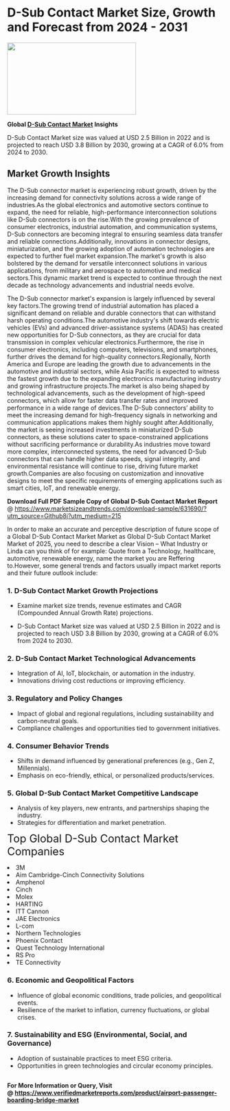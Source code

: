 <H1>D-Sub Contact Market Size, Growth and Forecast from 2024 - 2031</H1><img class="aligncenter size-medium wp-image-584254" src="https://thirdeyenews.in/wp-content/uploads/2024/09/Global-Market-Research-300x168.jpeg" alt="" width="300" height="168" /><p><strong>Global&nbsp;<a href="https://www.marketsizeandtrends.com/download-sample/631690/?utm_source=Github8j?utm_medium=215">D-Sub Contact Market</a> Insights</strong></p><p>D-Sub Contact Market size was valued at USD 2.5 Billion in 2022 and is projected to reach USD 3.8 Billion by 2030, growing at a CAGR of 6.0% from 2024 to 2030.</p><p><h2>Market Growth Insights</h2> <p>The D-Sub connector market is experiencing robust growth, driven by the increasing demand for connectivity solutions across a wide range of industries.As the global electronics and automotive sectors continue to expand, the need for reliable, high-performance interconnection solutions like D-Sub connectors is on the rise.With the growing prevalence of consumer electronics, industrial automation, and communication systems, D-Sub connectors are becoming integral to ensuring seamless data transfer and reliable connections.Additionally, innovations in connector designs, miniaturization, and the growing adoption of automation technologies are expected to further fuel market expansion.The market's growth is also bolstered by the demand for versatile interconnect solutions in various applications, from military and aerospace to automotive and medical sectors.This dynamic market trend is expected to continue through the next decade as technology advancements and industrial needs evolve.</p> <p>The D-Sub connector market's expansion is largely influenced by several key factors.The growing trend of industrial automation has placed a significant demand on reliable and durable connectors that can withstand harsh operating conditions.The automotive industry's shift towards electric vehicles (EVs) and advanced driver-assistance systems (ADAS) has created new opportunities for D-Sub connectors, as they are crucial for data transmission in complex vehicular electronics.Furthermore, the rise in consumer electronics, including computers, televisions, and smartphones, further drives the demand for high-quality connectors.Regionally, North America and Europe are leading the growth due to advancements in the automotive and industrial sectors, while Asia Pacific is expected to witness the fastest growth due to the expanding electronics manufacturing industry and growing infrastructure projects.The market is also being shaped by technological advancements, such as the development of high-speed connectors, which allow for faster data transfer rates and improved performance in a wide range of devices.The D-Sub connectors’ ability to meet the increasing demand for high-frequency signals in networking and communication applications makes them highly sought after.Additionally, the market is seeing increased investments in miniaturized D-Sub connectors, as these solutions cater to space-constrained applications without sacrificing performance or durability.As industries move toward more complex, interconnected systems, the need for advanced D-Sub connectors that can handle higher data speeds, signal integrity, and environmental resistance will continue to rise, driving future market growth.Companies are also focusing on customization and innovative designs to meet the specific requirements of emerging applications such as smart cities, IoT, and renewable energy.<p><span class=""><strong>Download Full PDF Sample Copy of Global D-Sub Contact Market Report</strong> @ <a href="https://www.marketsizeandtrends.com/download-sample/631690/?utm_source=Github8j?utm_medium=215" target="_blank">https://www.marketsizeandtrends.com/download-sample/631690/?utm_source=Github8j?utm_medium=215</a></span></p><p>In order to make an accurate and perceptive description of future scope of a Global&nbsp;D-Sub Contact Market Market as Global&nbsp;D-Sub Contact Market Market of 2025, you need to describe a clear Vision &ndash; What Industry or Linda can you think of for example: Quote from a Technology, healthcare, automotive, renewable energy, name the market you are Reffering to.However, some general trends and factors usually impact market reports and their future outlook include:</p><h3>1.&nbsp;<strong>D-Sub Contact Market Growth Projections</strong></h3><ul><li>Examine market size trends, revenue estimates and CAGR (Compounded Annual Growth Rate) projections.</li><li><p>D-Sub Contact Market size was valued at USD 2.5 Billion in 2022 and is projected to reach USD 3.8 Billion by 2030, growing at a CAGR of 6.0% from 2024 to 2030.</p></li></ul><h3>2.&nbsp;<strong>D-Sub Contact Market Technological Advancements</strong></h3><ul><li>Integration of AI, IoT, blockchain, or automation in the industry.</li><li>Innovations driving cost reductions or improving efficiency.</li></ul><h3>3.&nbsp;<strong>Regulatory and Policy Changes</strong></h3><ul><li>Impact of global and regional regulations, including sustainability and carbon-neutral goals.</li><li>Compliance challenges and opportunities tied to government initiatives.</li></ul><h3>4.&nbsp;<strong>Consumer Behavior Trends</strong></h3><ul><li>Shifts in demand influenced by generational preferences (e.g., Gen Z, Millennials).</li><li>Emphasis on eco-friendly, ethical, or personalized products/services.</li></ul><h3>5.&nbsp;<strong>Global D-Sub Contact Market Competitive Landscape</strong></h3><ul><li>Analysis of key players, new entrants, and partnerships shaping the industry.</li><li>Strategies for differentiation and market penetration.</li></ul><p data-pm-slice="1 1 []"><span style="color: inherit; font-family: inherit; font-size: 25px;">Top Global D-Sub Contact Market Companies</span></p><div class="" data-test-id=""><p><li>3M</li><li> Aim Cambridge-Cinch Connectivity Solutions</li><li> Amphenol</li><li> Cinch</li><li> Molex</li><li> HARTING</li><li> ITT Cannon</li><li> JAE Electronics</li><li> L-com</li><li> Northern Technologies</li><li> Phoenix Contact</li><li> Quest Technology International</li><li> RS Pro</li><li> TE Connectivity</li></p></div><h3>6.&nbsp;<strong>Economic and Geopolitical Factors</strong></h3><ul><li>Influence of global economic conditions, trade policies, and geopolitical events.</li><li>Resilience of the market to inflation, currency fluctuations, or global crises.</li></ul><h3>7.&nbsp;<strong>Sustainability and ESG (Environmental, Social, and Governance)</strong></h3><ul><li>Adoption of sustainable practices to meet ESG criteria.</li><li>Opportunities in green technologies and circular economy principles.</li></ul><h2><strong style="font-size: 14px;">For More Information or Query, Visit @&nbsp;</strong><a style="background-color: #ffffff; font-size: 14px;" href="https://www.marketsizeandtrends.com/report/d-sub-contact-market/" target="_blank">https://www.verifiedmarketreports.com/product/airport-passenger-boarding-bridge-market</a></h2>